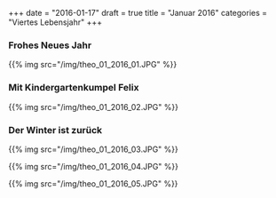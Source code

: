 +++
date = "2016-01-17"
draft = true
title = "Januar 2016"
categories = "Viertes Lebensjahr"
+++

### Frohes Neues Jahr
{{% img src="/img/theo_01_2016_01.JPG" %}}


### Mit Kindergartenkumpel Felix
{{% img src="/img/theo_01_2016_02.JPG" %}}


### Der Winter ist zurück
{{% img src="/img/theo_01_2016_03.JPG" %}}

{{% img src="/img/theo_01_2016_04.JPG" %}}

{{% img src="/img/theo_01_2016_05.JPG" %}}
